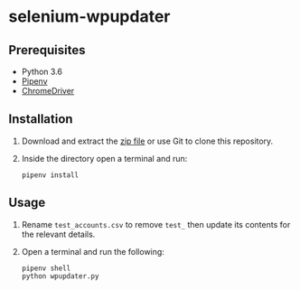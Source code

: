 # selenium-wpupdater

## Prerequisites

- Python 3.6
- [Pipenv](https://github.com/pypa/pipenv)
- [ChromeDriver](http://chromedriver.chromium.org/downloads)

## Installation

1. Download and extract the [zip file](https://github.com/bertdida/selenium-wpupdater/archive/master.zip) or use Git to clone this repository.
2. Inside the directory open a terminal and run:

    ```shell
    pipenv install
    ```

## Usage

1. Rename `test_accounts.csv` to remove `test_` then update its contents for the relevant details.
2. Open a terminal and run the following:

   ```shell
   pipenv shell
   python wpupdater.py
   ```

